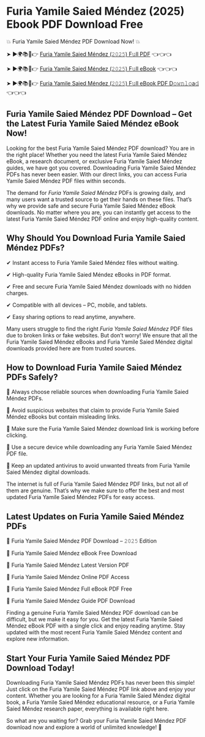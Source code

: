 # Furia Yamile Saied Méndez (2025) Ebook PDF Download Free

💥 Furia Yamile Saied Méndez PDF Download Now! 💥

➤ ►🌍📚📱👉 [Furia Yamile Saied Méndez (𝟸𝟶𝟸𝟻) F𝚞ll PDF](https://getpdf.xyz/furia-yamile-saied-méndez) 👈👈👈


➤ ►🌍📚📱👉 [Furia Yamile Saied Méndez (𝟸𝟶𝟸𝟻) F𝚞ll eBook](https://getpdf.xyz/furia-yamile-saied-méndez) 👈👈👈


➤ ►🌍📚📱👉 [Furia Yamile Saied Méndez (𝟸𝟶𝟸𝟻) F𝚞ll eBook PDF D𝚘𝚠𝚗𝚕𝚘a𝚍](https://getpdf.xyz/furia-yamile-saied-méndez) 👈👈👈


## Furia Yamile Saied Méndez PDF Download – Get the Latest Furia Yamile Saied Méndez eBook Now!

Looking for the best Furia Yamile Saied Méndez PDF download? You are in the right place! Whether you need the latest Furia Yamile Saied Méndez eBook, a research document, or exclusive Furia Yamile Saied Méndez guides, we have got you covered. Downloading Furia Yamile Saied Méndez PDFs has never been easier. With our direct links, you can access Furia Yamile Saied Méndez PDF files within seconds.

The demand for *Furia Yamile Saied Méndez* PDFs is growing daily, and many users want a trusted source to get their hands on these files. That’s why we provide safe and secure Furia Yamile Saied Méndez eBook downloads. No matter where you are, you can instantly get access to the latest Furia Yamile Saied Méndez PDF online and enjoy high-quality content.

## Why Should You Download Furia Yamile Saied Méndez PDFs?

✔ Instant access to Furia Yamile Saied Méndez files without waiting.

✔ High-quality Furia Yamile Saied Méndez eBooks in PDF format.

✔ Free and secure Furia Yamile Saied Méndez downloads with no hidden charges.

✔ Compatible with all devices – PC, mobile, and tablets.

✔ Easy sharing options to read anytime, anywhere.

Many users struggle to find the right *Furia Yamile Saied Méndez* PDF files due to broken links or fake websites. But don’t worry! We ensure that all the Furia Yamile Saied Méndez eBooks and Furia Yamile Saied Méndez digital downloads provided here are from trusted sources.

## How to Download Furia Yamile Saied Méndez PDFs Safely?

📌 Always choose reliable sources when downloading Furia Yamile Saied Méndez PDFs.

📌 Avoid suspicious websites that claim to provide Furia Yamile Saied Méndez eBooks but contain misleading links.

📌 Make sure the Furia Yamile Saied Méndez download link is working before clicking.

📌 Use a secure device while downloading any Furia Yamile Saied Méndez PDF file.

📌 Keep an updated antivirus to avoid unwanted threats from Furia Yamile Saied Méndez digital downloads.

The internet is full of Furia Yamile Saied Méndez PDF links, but not all of them are genuine. That’s why we make sure to offer the best and most updated Furia Yamile Saied Méndez PDFs for easy access.

## Latest Updates on Furia Yamile Saied Méndez PDFs

🔹 Furia Yamile Saied Méndez PDF Download – 𝟸𝟶𝟸𝟻 Edition

🔹 Furia Yamile Saied Méndez eBook Free Download

🔹 Furia Yamile Saied Méndez Latest Version PDF

🔹 Furia Yamile Saied Méndez Online PDF Access

🔹 Furia Yamile Saied Méndez Full eBook PDF Free

🔹 Furia Yamile Saied Méndez Guide PDF Download

Finding a genuine Furia Yamile Saied Méndez PDF download can be difficult, but we make it easy for you. Get the latest Furia Yamile Saied Méndez eBook PDF with a single click and enjoy reading anytime. Stay updated with the most recent Furia Yamile Saied Méndez content and explore new information.

## Start Your Furia Yamile Saied Méndez PDF Download Today!

Downloading Furia Yamile Saied Méndez PDFs has never been this simple! Just click on the Furia Yamile Saied Méndez PDF link above and enjoy your content. Whether you are looking for a Furia Yamile Saied Méndez digital book, a Furia Yamile Saied Méndez educational resource, or a Furia Yamile Saied Méndez research paper, everything is available right here.

So what are you waiting for? Grab your Furia Yamile Saied Méndez PDF download now and explore a world of unlimited knowledge! 🚀